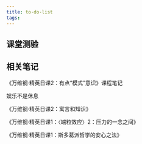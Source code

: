 ```yaml
---
title: to-do-list
tags:
---
```


## 课堂测验

## 相关笔记

《万维钢·精英日课2：有点“模式”意识》课程笔记

  娱乐不是休息

  《万维钢·精英日课2：寓言和知识》

  《万维钢·精英日课1：〈端粒效应〉2：压力的一念之间》

  《万维钢·精英日课1：斯多葛派哲学的安心之法》
